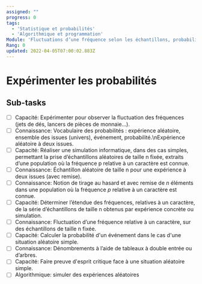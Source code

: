 ```yaml
---
assigned: ""
progress: 0
tags:
  - 'Statistique et probabilités'
  - 'Algorithmique et programmation'
Module: 'Fluctuations d’une fréquence selon les échantillons, probabilités'
Rang: 0
updated: 2022-04-05T07:00:02.883Z
---
```


# Expérimenter les probabilités

## Sub-tasks

- [ ] Capacité: Expérimenter pour observer la fluctuation des fréquences (jets de dés, lancers de pièces de monnaie…).
- [ ] Connaissance: Vocabulaire des probabilités : expérience aléatoire, ensemble des issues (univers), événement, probabilité.\nExpérience aléatoire à deux issues.
- [ ] Capacité: Réaliser une simulation informatique, dans des cas simples, permettant la prise d’échantillons aléatoires de taille n fixée, extraits d’une population où la fréquence p relative à un caractère est connue.
- [ ] Connaissance: Échantillon aléatoire de taille n pour une expérience à deux issues (avec remise).
- [ ] Connaissance: Notion de tirage au hasard et avec remise de $n$ éléments dans une population où la fréquence *p* relative à un caractère est connue.
- [ ] Capacité: Déterminer l’étendue des fréquences, relatives à un caractère, de la série d’échantillons de taille n obtenus par expérience concrète ou simulation.
- [ ] Connaissance: Fluctuation d’une fréquence relative à un caractère, sur des échantillons de taille n fixée.
- [ ] Capacité: Calculer la probabilité d'un événement dans le cas d'une situation aléatoire simple.
- [ ] Connaissance: Dénombrements à l’aide de tableaux à double entrée ou d’arbres.
- [ ] Capacité: Faire preuve d'esprit critique face à une situation aléatoire simple.
- [ ] Algorithmique: simuler des expériences aléatoires
